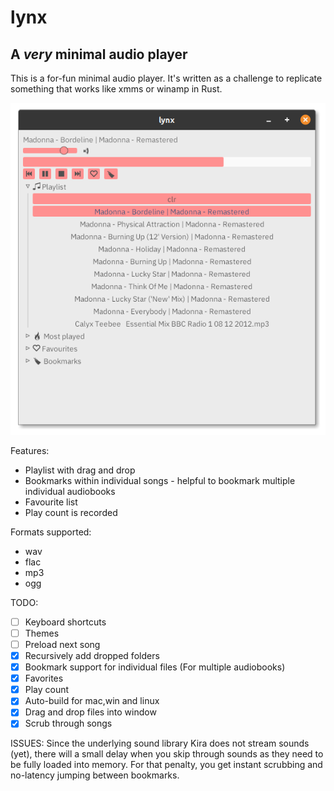 # lynx
## A _very_ minimal audio player

This is a for-fun minimal audio player. It's written as a challenge to replicate something that works like xmms or winamp in Rust.

![screenshot](screenshot.png)

Features:
- Playlist with drag and drop
- Bookmarks within individual songs -  helpful to bookmark multiple individual audiobooks
- Favourite list
- Play count is recorded

Formats supported:
- wav
- flac
- mp3
- ogg

TODO:
- [ ] Keyboard shortcuts
- [ ] Themes
- [ ] Preload next song 
- [X] Recursively add dropped folders
- [x] Bookmark support for individual files (For multiple audiobooks)
- [X] Favorites
- [X] Play count
- [X] Auto-build for mac,win and linux
- [X] Drag and drop files into window
- [x] Scrub through songs

ISSUES:
Since the underlying sound library Kira does not stream sounds (yet), there will a small delay when you skip through sounds as they need to be fully loaded into memory. For that penalty, you get instant scrubbing and no-latency jumping between bookmarks.
